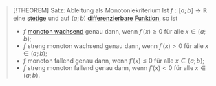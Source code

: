 > [!THEOREM] Satz: Ableitung als Monotoniekriterium
> Ist $f: [a; b] \to \mathbb{R}$ eine [stetige](../../Grenzwerte%20von%20Funktionen/Stetigkeit/Stetigkeit.md) und auf $(a; b)$ [differenzierbare](../Ableitung%20und%20Differenzierbarkeit.md) [Funktion](../../Funktionen/Funktion.md), so ist
> - $f$ [monoton wachsend](../../Funktionen/Monotonie%20reeller%20Funktionen.md) genau dann, wenn $f'(x) \ge 0$ für alle $x \in (a;b)$;
> - $f$ streng monoton wachsend genau dann, wenn $f'(x) \gt 0$ für alle $x \in (a;b)$;
> - $f$ monoton fallend genau dann, wenn $f'(x) \le 0$ für alle $x \in (a;b)$;
> - $f$ streng monoton fallend genau dann, wenn $f'(x) \lt 0$ für alle $x \in (a;b)$.